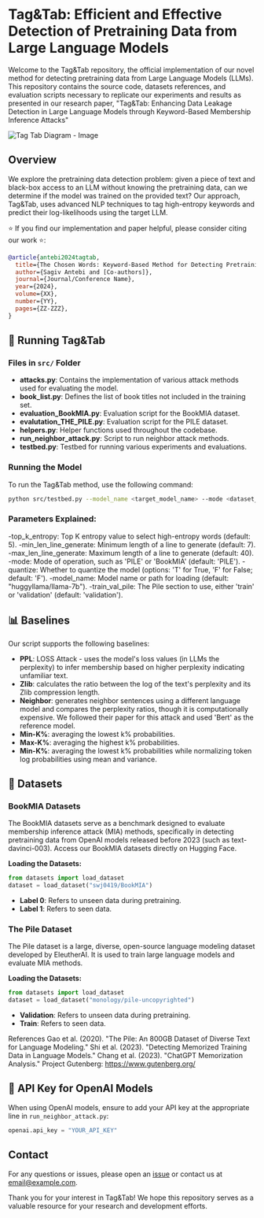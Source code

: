 # Tag&Tab: Efficient and Effective Detection of Pretraining Data from Large Language Models

Welcome to the Tag&Tab repository, the official implementation of our novel method for detecting pretraining data from Large Language Models (LLMs). This repository contains the source code, datasets references, and evaluation scripts necessary to replicate our experiments and results as presented in our research paper, "Tag&Tab: Enhancing Data Leakage Detection in Large Language Models through Keyword-Based Membership Inference Attacks"

![Tag Tab Diagram  - Image](https://github.com/user-attachments/assets/1a0266aa-c422-4e3b-92cf-8bbf451d5f0f)

## Overview

We explore the pretraining data detection problem: given a piece of text and black-box access to an LLM without knowing the pretraining data, can we determine if the model was trained on the provided text? Our approach, Tag&Tab, uses advanced NLP techniques to tag high-entropy keywords and predict their log-likelihoods using the target LLM.

⭐ If you find our implementation and paper helpful, please consider citing our work ⭐:

```bibtex
@article{antebi2024tagtab,
  title={The Chosen Words: Keyword-Based Method for Detecting Pretraining Data from Large Language Models},
  author={Sagiv Antebi and [Co-authors]},
  journal={Journal/Conference Name},
  year={2024},
  volume={XX},
  number={YY},
  pages={ZZ-ZZZ},
}
```

## 🚀 Running Tag&Tab

### Files in `src/` Folder

- **attacks.py**: Contains the implementation of various attack methods used for evaluating the model.
- **book_list.py**: Defines the list of book titles not included in the training set.
- **evaluation_BookMIA.py**: Evaluation script for the BookMIA dataset.
- **evalutation_THE_PILE.py**: Evaluation script for the PILE dataset.
- **helpers.py**: Helper functions used throughout the codebase.
- **run_neighbor_attack.py**: Script to run neighbor attack methods.
- **testbed.py**: Testbed for running various experiments and evaluations.

### Running the Model

To run the Tag&Tab method, use the following command:

```sh
python src/testbed.py --model_name <target_model_name> --mode <dataset_name> 
```

### Parameters Explained:
-top_k_entropy: Top K entropy value to select high-entropy words (default: 5).
-min_len_line_generate: Minimum length of a line to generate (default: 7).
-max_len_line_generate: Maximum length of a line to generate (default: 40).
-mode: Mode of operation, such as 'PILE' or 'BookMIA' (default: 'PILE').
-quantize: Whether to quantize the model (options: 'T' for True, 'F' for False; default: 'F').
-model_name: Model name or path for loading (default: "huggyllama/llama-7b").
-train_val_pile: The Pile section to use, either 'train' or 'validation' (default: 'validation').


## 📊 Baselines

Our script supports the following baselines:
- **PPL**: LOSS Attack - uses the model's loss values (in LLMs the perplexity) to infer membership based on higher perplexity indicating unfamiliar text.
- **Zlib**: calculates the ratio between the log of the text's perplexity and its Zlib compression length.
- **Neighbor**: generates neighbor sentences using a different language model and compares the perplexity ratios, though it is computationally expensive. We followed their paper for this attack and used 'Bert' as the reference model.
- **Min-K%**: averaging the lowest k% probabilities.
- **Max-K%**: averaging the highest k% probabilities.
- **Min-K%**: averaging the lowest k% probabilities while normalizing token log probabilities using mean and variance.

## 📘 Datasets

### BookMIA Datasets

The BookMIA datasets serve as a benchmark designed to evaluate membership inference attack (MIA) methods, specifically in detecting pretraining data from OpenAI models released before 2023 (such as text-davinci-003). Access our BookMIA datasets directly on Hugging Face.

**Loading the Datasets:**

```python
from datasets import load_dataset
dataset = load_dataset("swj0419/BookMIA")
```

- **Label 0**: Refers to unseen data during pretraining.
- **Label 1**: Refers to seen data.


### The Pile Dataset

The Pile dataset is a large, diverse, open-source language modeling dataset developed by EleutherAI. It is used to train large language models and evaluate MIA methods.

**Loading the Datasets:**

```python
from datasets import load_dataset
dataset = load_dataset("monology/pile-uncopyrighted")
```

- **Validation**: Refers to unseen data during pretraining.
- **Train**: Refers to seen data.

References
Gao et al. (2020). "The Pile: An 800GB Dataset of Diverse Text for Language Modeling."
Shi et al. (2023). "Detecting Memorized Training Data in Language Models."
Chang et al. (2023). "ChatGPT Memorization Analysis."
Project Gutenberg: https://www.gutenberg.org/


## 🔐 API Key for OpenAI Models

When using OpenAI models, ensure to add your API key at the appropriate line in `run_neighbor_attack.py`:

```python
openai.api_key = "YOUR_API_KEY"
```

## Contact

For any questions or issues, please open an [issue](https://github.com/username/TagAndTab/issues) or contact us at [email@example.com](mailto:email@example.com).

Thank you for your interest in Tag&Tab! We hope this repository serves as a valuable resource for your research and development efforts.

